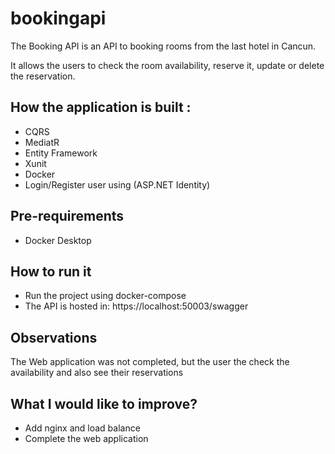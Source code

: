 # bookingapi

The Booking API is an API to booking rooms from the last hotel in Cancun.

It allows the users to check the room availability, reserve it, update or delete the reservation.

## How the application is built :

* CQRS
* MediatR
* Entity Framework
* Xunit
* Docker
* Login/Register user using (ASP.NET Identity)


## Pre-requirements

* Docker Desktop

## How to run it

* Run the project using docker-compose
* The API is hosted in: https://localhost:50003/swagger


## Observations

The Web application was not completed, but the user the check the availability and also see their reservations

## What I would like to improve?

* Add nginx and load balance
* Complete the web application

